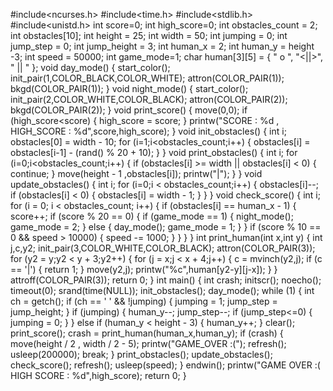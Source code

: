 #include<ncurses.h>
#include<time.h>
#include<stdlib.h>
#include<unistd.h>
int score=0;
int high_score=0;
int obstacles_count = 2;
int obstacles[10];
int height = 25;
int width = 50;
int jumping = 0;
int jump_step = 0;
int jump_height = 3;
int human_x = 2;
int human_y = height -3;
int speed = 50000;
int game_mode=1;
char human[3][5] =
{
    " o ",
    "<||>",
    " || "
};
void day_mode()
{
    start_color();
    init_pair(1,COLOR_BLACK,COLOR_WHITE);
    attron(COLOR_PAIR(1));
    bkgd(COLOR_PAIR(1));
}
void night_mode()
{
    start_color();
    init_pair(2,COLOR_WHITE,COLOR_BLACK);
    attron(COLOR_PAIR(2));
    bkgd(COLOR_PAIR(2));
}
void print_score()
{
    move(0,0);
    if (high_score<score)
    {
        high_score = score;
    }
    printw("SCORE : %d , HIGH_SCORE : %d",score,high_score);
}
void init_obstacles()
{
    int i;
    obstacles[0] = width - 10;
    for (i=1;i<obstacles_count;i++)
    {
        obstacles[i] = obstacles[i-1] - (rand() % 20 + 10);
    }
}
void print_obstacles()
{
    int i;
    for (i=0;i<obstacles_count;i++)
    {
        if (obstacles[i] >= width || obstacles[i] < 0)
        {
            continue;
        }
        move(height - 1 ,obstacles[i]);
        printw("|");
    }
}
void update_obstacles()
{
    int i;
    for (i=0;i < obstacles_count;i++)
    {
        obstacles[i]--;
        if (obstacles[i] < 0)
        {
            obstacles[i] = width - 1;
        }
    }
}
void check_score()
{
    int i;
    for (i = 0; i < obstacles_count; i++)
    {
        if (obstacles[i] == human_x - 1)
        {
            score++;
            if (score % 20 == 0)
            {
                if (game_mode == 1)
                {
                    night_mode();
                    game_mode = 2;
                }
                else
                {
                    day_mode();
                    game_mode = 1;
                }
            }
            if (score % 10 == 0 && speed > 10000)
            {
                speed -= 1000;
            }
        }
    }
}
int print_human(int x,int y)
{
    int j,c,y2;
    init_pair(3,COLOR_WHITE,COLOR_BLACK);
    attron(COLOR_PAIR(3));
    for (y2 = y;y2 < y + 3;y2++)
    {
        for (j = x;j < x + 4;j++)
        {
            c = mvinch(y2,j);
            if (c == '|')
            {
                return 1;
            }
            move(y2,j);
            printw("%c",human[y2-y][j-x]);
        }
    }
    attroff(COLOR_PAIR(3));
    return 0;
}
int main()
{
    int crash;
    initscr();
    noecho();
    timeout(0);
    srand(time(NULL));
    init_obstacles();
    day_mode();
    while (1)
    {
        int ch = getch();
        if (ch == ' ' && !jumping)
        {
            jumping = 1;
            jump_step = jump_height;
        }
        if (jumping)
        {
            human_y--;
            jump_step--;
            if (jump_step<=0)
            {
                jumping = 0;
            }
        }
        else if (human_y < height - 3)
        {
            human_y++;
        }
        clear();
        print_score();
        crash = print_human(human_x,human_y);
        if (crash)
        {
            move(height / 2 , width / 2 - 5);
            printw("GAME_OVER :(");
            refresh();
            usleep(200000);
            break;
        }
        print_obstacles();
        update_obstacles();
        check_score();
        refresh();
        usleep(speed);
    }
    endwin();
    printw("GAME OVER :( HIGH SCORE : %d",high_score);
    return 0;
}
